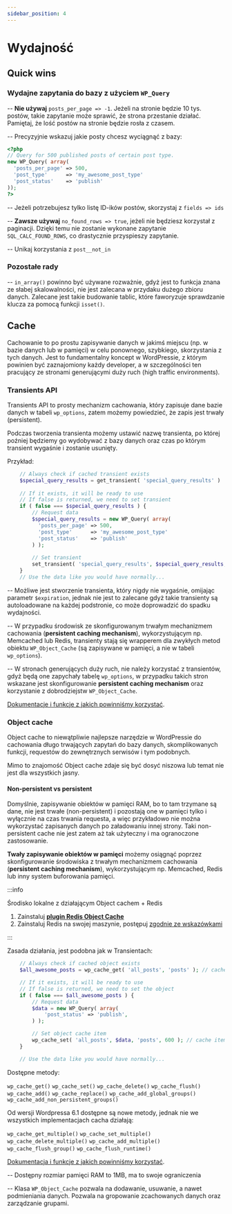 ```yaml
---
sidebar_position: 4
---
```


# Wydajność

## Quick wins

### Wydajne zapytania do bazy z użyciem `WP_Query`

-- **Nie używaj** `posts_per_page => -1`. Jeżeli na stronie będzie 10 tys. postów, takie zapytanie może sprawić, że strona przestanie działać. Pamiętaj, że lość postów na stronie będzie rosła z czasem.

-- Precyzyjnie wskazuj jakie posty chcesz wyciągnąć z bazy:

````php
<?php
// Query for 500 published posts of certain post type.
new WP_Query( array(
  'posts_per_page' => 500,
  'post_type'      => 'my_awesome_post_type'
  'post_status'    => 'publish'
));
?>
````

-- Jeżeli potrzebujesz tylko listę ID-ików postów, skorzystaj z `fields => ids`

-- **Zawsze używaj** `no_found_rows => true`, jeżeli nie będziesz korzystał z paginacji. Dzięki temu nie zostanie wykonane zapytanie `SQL_CALC_FOUND_ROWS`, co drastycznie przyspieszy zapytanie.

-- Unikaj korzystania z `post__not_in`

### Pozostałe rady

-- `in_array()` powinno być używane rozważnie, gdyż jest to funkcja znana ze słabej skalowalności, nie jest zalecana w przydaku dużego zbioru danych. Zalecane jest takie budowanie tablic, które faworyzuje sprawdzanie klucza za pomocą funkcji `isset()`.

## Cache

Cachowanie to po prostu zapisywanie danych w jakimś miejscu (np. w bazie danych lub w pamięci) w celu ponownego, szybkiego, skorzystania z tych danych. Jest to fundamentalny koncept w WordPressie, z którym powinien być zaznajomiony każdy developer, a w szczególności ten pracujący ze stronami generującymi duży ruch (high traffic environments).

### Transients API

Transients API to prosty mechanizm cachowania, który zapisuje dane bazie danych w tabeli `wp_options`, zatem możemy powiedzieć, że zapis jest trwały (persistent).

Podczas tworzenia transienta możemy ustawić nazwę transienta, po której poźniej będziemy go wydobywać z bazy danych oraz czas po którym transient wygaśnie i zostanie usunięty.

Przykład:

````php
    // Always check if cached transient exists
    $special_query_results = get_transient( 'special_query_results' )
    
    // If it exists, it will be ready to use
    // If false is returned, we need to set transient
    if ( false === $special_query_results ) {
        // Request data
        $special_query_results = new WP_Query( array(
          'posts_per_page' => 500,
          'post_type'      => 'my_awesome_post_type'
          'post_status'    => 'publish'
        ) );
        
        // Set transient
        set_transient( 'special_query_results', $special_query_results, 12 * HOUR_IN_SECONDS );
    }
    // Use the data like you would have normally...
````

-- Możliwe jest stworzenie transienta, który nigdy nie wygaśnie, omijając parametr `$expiration`, jednak nie jest to zalecane gdyż takie transienty są autoloadowane na każdej podstronie, co może doprowadzić do spadku wydajności.

-- W przypadku środowisk ze skonfigurowanym trwałym mechanizmem cachowania (**persistent caching mechanism**), wykorzystującym np. Memcached lub Redis, transienty stają się wrapperem dla zwykłych metod obiektu `WP_Object_Cache` (są zapisywane w pamięci, a nie w tabeli `wp_options`).

-- W stronach generujących duży ruch, nie należy korzystać z transientów, gdyż będą one zapychały tabelę `wp_options`, w przypadku takich stron wskazane jest skonfigurowanie **persistent caching mechanism** oraz korzystanie z dobrodziejstw `WP_Object_Cache`.


[Dokumentacje i funkcje z jakich powinniśmy korzystać](https://developer.wordpress.org/apis/transients/).

### Object cache

Object cache to niewątpliwie najlepsze narzędzie w WordPressie do cachowania długo trwających zapytań do bazy danych, skomplikowanych funkcji, requestów do zewnętrznych serwisów i tym podobnych. 

Mimo to znajomość Object cache zdaje się być dosyć niszowa lub temat nie jest dla wszystkich jasny.

#### Non-persistent vs persistent

Domyślnie, zapisywanie obiektów w pamięci RAM, bo to tam trzymane są dane, nie jest trwałe (non-persistent) i pozostają one w pamięci tylko i wyłącznie na czas trwania requesta, a więc przykładowo nie można wykorzystać zapisanych danych po załadowaniu innej strony. Taki non-persistent cache nie jest zatem aż tak użyteczny i ma ogranoczone zastosowanie.

**Twały zapisywanie obiektów w pamięci** możemy osiągnąć poprzez skonfigurowanie środowiska z trwałym mechanizmem cachowania (**persistent caching mechanism**), wykorzystującym np. Memcached, Redis lub inny system buforowania pamięci.

:::info

Środisko lokalne z działającym Object cachem  + Redis

1. Zainstaluj **[plugin Redis Object Cache](https://wordpress.org/plugins/redis-cache/)**
2. Zainstaluj Redis na swojej maszynie, postępuj [zgodnie ze wskazówkami](https://redis.io/docs/getting-started/installation/)

:::

Zasada działania, jest podobna jak w Transientach:

````php
    // Always check if cached object exists
    $all_awesome_posts = wp_cache_get( 'all_posts', 'posts' ); // cache item key, cache item group

    // If it exists, it will be ready to use
    // If false is returned, we need to set the object
    if ( false === $all_awesome_posts ) {
        // Request data
	    $data = new WP_Query( array(
		    'post_status' => 'publish',
	    ) );

        // Set object cache item
	    wp_cache_set( 'all_posts', $data, 'posts', 600 ); // cache item key, data, cache item group, expire value
    }

    // Use the data like you would have normally...
````

Dostępne metody:

`wp_cache_get()`
`wp_cache_set()`
`wp_cache_delete()`
`wp_cache_flush()`
`wp_cache_add()`
`wp_cache_replace()`
`wp_cache_add_global_groups()`
`wp_cache_add_non_persistent_groups()`

Od wersji Wordpressa 6.1 dostępne są nowe metody, jednak nie we wszystkich implementacjach cacha działają:

`wp_cache_get_multiple()`
`wp_cache_set_multiple()`
`wp_cache_delete_multiple()`
`wp_cache_add_multiple()`
`wp_cache_flush_group()`
`wp_cache_flush_runtime()`

[Dokumentacja i funkcje z jakich powinniśmy korzystać](https://developer.wordpress.org/reference/classes/wp_object_cache/).

-- Dostępny rozmiar pamięci RAM to 1MB, ma to swoje ograniczenia

-- Klasa `WP_Object_Cache` pozwala na dodawanie, usuwanie, a nawet podmieniania danych. Pozwala na gropowanie zcachowanych danych oraz zarządzanie grupami.